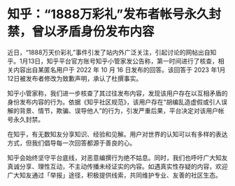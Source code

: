 # 知乎：“1888万彩礼”发布者帐号永久封禁，曾以矛盾身份发布内容

近日，“1888万天价彩礼”事件引发了站内外广泛关注，引起讨论的网帖出自知乎。1月13日，知乎平台官方账号知乎小管家发公告称，第一时间进行了核查，相关内容出自某匿名用户于
2022 年 10 月 16 日发布的回答。该回答于 2023 年1月12日被发布者修改为致歉声明，承认了杜撰事实。

知乎小管家称，我们进一步核查了其过往发布内容，发现该用户存在以互相矛盾的身份发布内容的行为。依据《知乎社区规范》，该用户存在“胡编乱造虚假或引人误解的背景、情节，欺骗、误导他人”的行为，引发严重后果，平台决定对该用户帐号永久封禁。

在知乎，有无数知友分享知识、经验和见解。用户对世界的认知可以有多样的表达方式，但我们倡导每一次回答都源于善良的心。

知乎会始终坚守平台底线，对恶意编撰行为绝不姑息。同时，我们也呼吁广大知友真诚分享、理性互动，不主动传播未经证实的内容。如遇真实性存疑的内容，欢迎广大知友通过「举报」途径，积极提供线索，共同维护专业、友善的社区生态。

